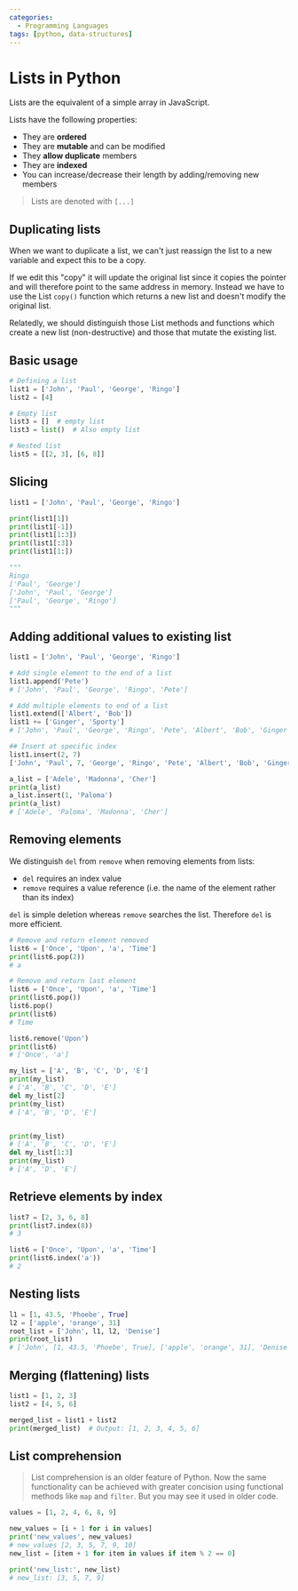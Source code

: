```yaml
---
categories:
  - Programming Languages
tags: [python, data-structures]
---
```


# Lists in Python

Lists are the equivalent of a simple array in JavaScript.

Lists have the following properties:

- They are **ordered**
- They are **mutable** and can be modified
- They **allow duplicate** members
- They are **indexed**
- You can increase/decrease their length by adding/removing new members

> Lists are denoted with `[...]`

## Duplicating lists

When we want to duplicate a list, we can't just reassign the list to a new variable and expect this to be a copy.

If we edit this "copy" it will update the original list since it copies the pointer and will therefore point to the same address in memory. Instead we have to use the List `copy()` function which returns a new list and doesn't modify the original list.

Relatedly, we should distinguish those List methods and functions which create a new list (non-destructive) and those that mutate the existing list.

## Basic usage

```python
# Defining a list
list1 = ['John', 'Paul', 'George', 'Ringo']
list2 = [4]

# Empty list
list3 = []  # empty list
list3 = list()  # Also empty list

# Nested list
list5 = [[2, 3], [6, 8]]
```

## Slicing

```python
list1 = ['John', 'Paul', 'George', 'Ringo']

print(list1[1])
print(list1[-1])
print(list1[1:3])
print(list1[:3])
print(list1[1:])

"""
Ringo
['Paul', 'George']
['John', 'Paul', 'George']
['Paul', 'George', 'Ringo']
"""
```

## Adding additional values to existing list

```python
list1 = ['John', 'Paul', 'George', 'Ringo']

# Add single element to the end of a list
list1.append('Pete')
# ['John', 'Paul', 'George', 'Ringo', 'Pete']

# Add multiple elements to end of a list
list1.extend(['Albert', 'Bob'])
list1 += ['Ginger', 'Sporty']
# ['John', 'Paul', 'George', 'Ringo', 'Pete', 'Albert', 'Bob', 'Ginger', 'Sporty']

## Insert at specific index
list1.insert(2, 7)
['John', 'Paul', 7, 'George', 'Ringo', 'Pete', 'Albert', 'Bob', 'Ginger', 'Sporty']

a_list = ['Adele', 'Madonna', 'Cher']
print(a_list)
a_list.insert(1, 'Paloma')
print(a_list)
# ['Adele', 'Paloma', 'Madonna', 'Cher']

```

## Removing elements

We distinguish `del` from `remove` when removing elements from lists:

- `del` requires an index value
- `remove` requires a value reference (i.e. the name of the element rather than its index)

`del` is simple deletion whereas `remove` searches the list. Therefore `del` is more efficient.

```python
# Remove and return element removed
list6 = ['Once', 'Upon', 'a', 'Time']
print(list6.pop(2))
# a

# Remove and return last element
list6 = ['Once', 'Upon', 'a', 'Time']
print(list6.pop())
list6.pop()
print(list6)
# Time

list6.remove('Upon')
print(list6)
# ['Once', 'a']

my_list = ['A', 'B', 'C', 'D', 'E']
print(my_list)
# ['A', 'B', 'C', 'D', 'E']
del my_list[2]
print(my_list)
# ['A', 'B', 'D', 'E']


print(my_list)
# ['A', 'B', 'C', 'D', 'E']
del my_list[1:3]
print(my_list)
# ['A', 'D', 'E']

```

## Retrieve elements by index

```python
list7 = [2, 3, 6, 8]
print(list7.index(8))
# 3

list6 = ['Once', 'Upon', 'a', 'Time']
print(list6.index('a'))
# 2
```

## Nesting lists

```python
l1 = [1, 43.5, 'Phoebe', True]
l2 = ['apple', 'orange', 31]
root_list = ['John', l1, l2, 'Denise']
print(root_list)
# ['John', [1, 43.5, 'Phoebe', True], ['apple', 'orange', 31], 'Denise']
```

## Merging (flattening) lists

```py
list1 = [1, 2, 3]
list2 = [4, 5, 6]

merged_list = list1 + list2
print(merged_list)  # Output: [1, 2, 3, 4, 5, 6]
```

## List comprehension

> List comprehension is an older feature of Python. Now the same functionality can be achieved with greater concision using functional methods like `map` and `filter`. But you may see it used in older code.

```python
values = [1, 2, 4, 6, 8, 9]

new_values = [i + 1 for i in values]
print('new_values', new_values)
# new_values [2, 3, 5, 7, 9, 10]
new_list = [item + 1 for item in values if item % 2 == 0]

print('new_list:', new_list)
# new_list: [3, 5, 7, 9]
```
